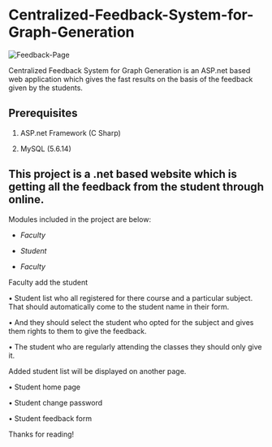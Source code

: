 # Centralized-Feedback-System-for-Graph-Generation


![Feedback-Page](https://user-images.githubusercontent.com/37260226/90014805-4acf7780-dcc5-11ea-8a67-52645470b510.jpg)


Centralized Feedback System for Graph Generation is an ASP.net based web application which gives the fast results on the basis of the feedback given by the students.


## Prerequisites

1. ASP.net Framework (C Sharp)

2. MySQL (5.6.14)




## This project is a .net based website which is getting all the feedback from the student through online.

Modules included in the project are below:

  - *Faculty*

  - *Student*
  
  
- *Faculty*

Faculty add the student

• Student list who all registered for there course and a particular subject. That should automatically come to the student name in their form.

• And they should select the student who opted for the subject and gives them rights to them to give the feedback.

• The student who are regularly attending the classes they should only give it.


Added student list will be displayed on another page.

  • Student home page
  
  • Student change password
  
  • Student feedback form
  
  





Thanks for reading!

